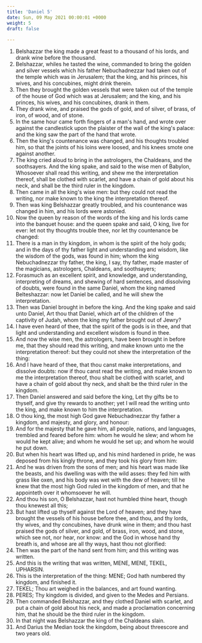 ```yaml
---
title: 'Daniel 5'
date: Sun, 09 May 2021 00:00:01 +0000
weight: 5
draft: false
  
---
```


1. Belshazzar the king made a great feast to a thousand of his lords, and drank wine before the thousand.
2. Belshazzar, whiles he tasted the wine, commanded to bring the golden and silver vessels which his father Nebuchadnezzar had taken out of the temple which was in Jerusalem; that the king, and his princes, his wives, and his concubines, might drink therein.
3. Then they brought the golden vessels that were taken out of the temple of the house of God which was at Jerusalem; and the king, and his princes, his wives, and his concubines, drank in them.
4. They drank wine, and praised the gods of gold, and of silver, of brass, of iron, of wood, and of stone.
5. In the same hour came forth fingers of a man's hand, and wrote over against the candlestick upon the plaister of the wall of the king's palace: and the king saw the part of the hand that wrote.
6. Then the king's countenance was changed, and his thoughts troubled him, so that the joints of his loins were loosed, and his knees smote one against another.
7. The king cried aloud to bring in the astrologers, the Chaldeans, and the soothsayers. And the king spake, and said to the wise men of Babylon, Whosoever shall read this writing, and shew me the interpretation thereof, shall be clothed with scarlet, and have a chain of gold about his neck, and shall be the third ruler in the kingdom.
8. Then came in all the king's wise men: but they could not read the writing, nor make known to the king the interpretation thereof.
9. Then was king Belshazzar greatly troubled, and his countenance was changed in him, and his lords were astonied.
10. Now the queen by reason of the words of the king and his lords came into the banquet house: and the queen spake and said, O king, live for ever: let not thy thoughts trouble thee, nor let thy countenance be changed:
11. There is a man in thy kingdom, in whom is the spirit of the holy gods; and in the days of thy father light and understanding and wisdom, like the wisdom of the gods, was found in him; whom the king Nebuchadnezzar thy father, the king, I say, thy father, made master of the magicians, astrologers, Chaldeans, and soothsayers;
12. Forasmuch as an excellent spirit, and knowledge, and understanding, interpreting of dreams, and shewing of hard sentences, and dissolving of doubts, were found in the same Daniel, whom the king named Belteshazzar: now let Daniel be called, and he will shew the interpretation.
13. Then was Daniel brought in before the king. And the king spake and said unto Daniel, Art thou that Daniel, which art of the children of the captivity of Judah, whom the king my father brought out of Jewry?
14. I have even heard of thee, that the spirit of the gods is in thee, and that light and understanding and excellent wisdom is found in thee.
15. And now the wise men, the astrologers, have been brought in before me, that they should read this writing, and make known unto me the interpretation thereof: but they could not shew the interpretation of the thing:
16. And I have heard of thee, that thou canst make interpretations, and dissolve doubts: now if thou canst read the writing, and make known to me the interpretation thereof, thou shalt be clothed with scarlet, and have a chain of gold about thy neck, and shalt be the third ruler in the kingdom.
17. Then Daniel answered and said before the king, Let thy gifts be to thyself, and give thy rewards to another; yet I will read the writing unto the king, and make known to him the interpretation.
18. O thou king, the most high God gave Nebuchadnezzar thy father a kingdom, and majesty, and glory, and honour:
19. And for the majesty that he gave him, all people, nations, and languages, trembled and feared before him: whom he would he slew; and whom he would he kept alive; and whom he would he set up; and whom he would he put down.
20. But when his heart was lifted up, and his mind hardened in pride, he was deposed from his kingly throne, and they took his glory from him:
21. And he was driven from the sons of men; and his heart was made like the beasts, and his dwelling was with the wild asses: they fed him with grass like oxen, and his body was wet with the dew of heaven; till he knew that the most high God ruled in the kingdom of men, and that he appointeth over it whomsoever he will.
22. And thou his son, O Belshazzar, hast not humbled thine heart, though thou knewest all this;
23. But hast lifted up thyself against the Lord of heaven; and they have brought the vessels of his house before thee, and thou, and thy lords, thy wives, and thy concubines, have drunk wine in them; and thou hast praised the gods of silver, and gold, of brass, iron, wood, and stone, which see not, nor hear, nor know: and the God in whose hand thy breath is, and whose are all thy ways, hast thou not glorified:
24. Then was the part of the hand sent from him; and this writing was written.
25. And this is the writing that was written, MENE, MENE, TEKEL, UPHARSIN.
26. This is the interpretation of the thing: MENE; God hath numbered thy kingdom, and finished it.
27. TEKEL; Thou art weighed in the balances, and art found wanting.
28. PERES; Thy kingdom is divided, and given to the Medes and Persians.
29. Then commanded Belshazzar, and they clothed Daniel with scarlet, and put a chain of gold about his neck, and made a proclamation concerning him, that he should be the third ruler in the kingdom.
30. In that night was Belshazzar the king of the Chaldeans slain.
31. And Darius the Median took the kingdom, being about threescore and two years old.
